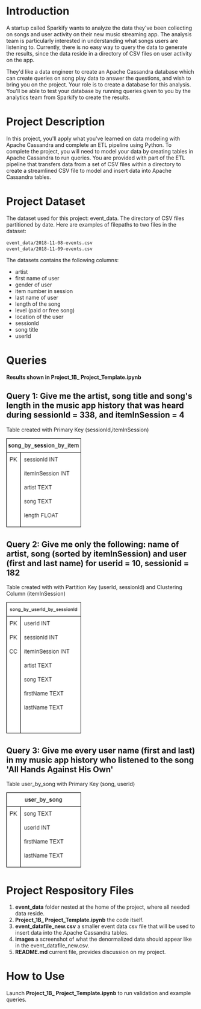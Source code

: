 # Introduction 
A startup called Sparkify wants to analyze the data they've been collecting on songs and user activity on their new music streaming app. The analysis team is particularly interested in understanding what songs users are listening to. Currently, there is no easy way to query the data to generate the results, since the data reside in a directory of CSV files on user activity on the app.

They'd like a data engineer to create an Apache Cassandra database which can create queries on song play data to answer the questions, and wish to bring you on the project. Your role is to create a database for this analysis. You'll be able to test your database by running queries given to you by the analytics team from Sparkify to create the results.

# Project Description
In this project, you'll apply what you've learned on data modeling with Apache Cassandra and complete an ETL pipeline using Python. To complete the project, you will need to model your data by creating tables in Apache Cassandra to run queries. You are provided with part of the ETL pipeline that transfers data from a set of CSV files within a directory to create a streamlined CSV file to model and insert data into Apache Cassandra tables.

# Project Dataset
The dataset used for this project: event_data. The directory of CSV files partitioned by date. Here are examples of filepaths to two files in the dataset:
```
event_data/2018-11-08-events.csv
event_data/2018-11-09-events.csv
```
The datasets contains the following columns:
- artist
- first name of user
- gender of user
- item number in session
- last name of user
- length of the song
- level (paid or free song)
- location of the user
- sessionId
- song title
- userId

# Queries 
**Results shown in Project_1B_ Project_Template.ipynb**

## Query 1: Give me the artist, song title and song's length in the music app history that was heard during sessionId = 338, and itemInSession = 4
Table created with Primary Key (sessionId,itemInSession)

<img src="query1.png" alt="query1" width="200"/>

## Query 2: Give me only the following: name of artist, song (sorted by itemInSession) and user (first and last name) for userid = 10, sessionid = 182
Table created with with Partition Key (userId, sessionId) and Clustering Column (itemInSession)

<img src="query2.png" alt="query2" width="200"/>

## Query 3: Give me every user name (first and last) in my music app history who listened to the song 'All Hands Against His Own'
Table user_by_song with Primary Key (song, userId)

<img src="query3.png" alt="query3" width="200"/>

# Project Respository Files
1. **event_data** folder nested at the home of the project, where all needed data reside.
3. **Project_1B_ Project_Template.ipynb** the code itself.
4. **event_datafile_new.csv** a smaller event data csv file that will be used to insert data into the Apache Cassandra tables.
5. **images** a screenshot of what the denormalized data should appear like in the event_datafile_new.csv. 
6. **README.md** current file, provides discussion on my project.

# How to Use

Launch **Project_1B_ Project_Template.ipynb** to run validation and example queries.
